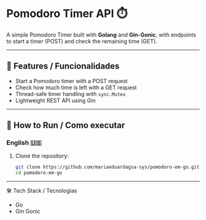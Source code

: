 # Pomodoro Timer API ⏱️

A simple Pomodoro Timer built with **Golang** and **Gin-Gonic**, with endpoints to start a timer (POST) and check the remaining time (GET).

---

## 📌 Features / Funcionalidades

- Start a Pomodoro timer with a POST request  
- Check how much time is left with a GET request  
- Thread-safe timer handling with `sync.Mutex`  
- Lightweight REST API using Gin  

---

## 🚀 How to Run / Como executar

### English 🇺🇸
1. Clone the repository:
   ```bash
   git clone https://github.com/mariaeduardagsa-sys/pomodoro-em-go.git
   cd pomodoro-em-go

---

🛠️ Tech Stack / Tecnologias

- Go
- Gin Gonic
